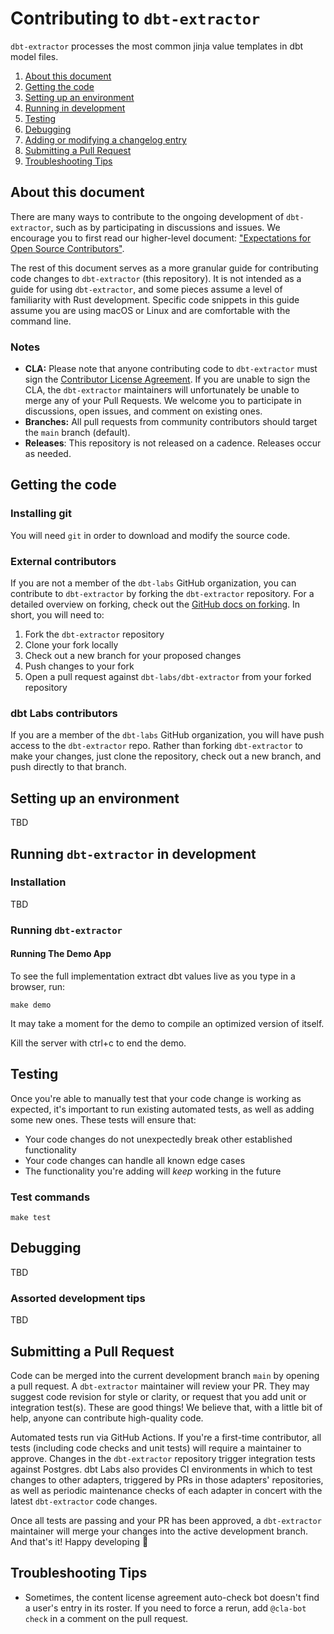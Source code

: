 # Contributing to `dbt-extractor`

`dbt-extractor` processes the most common jinja value templates in dbt model files.


1. [About this document](#about-this-document)
2. [Getting the code](#getting-the-code)
3. [Setting up an environment](#setting-up-an-environment)
4. [Running in development](#running-dbt-extractor-in-development)
5. [Testing](#testing)
6. [Debugging](#debugging)
7. [Adding or modifying a changelog entry](#adding-or-modifying-a-changelog-entry)
8. [Submitting a Pull Request](#submitting-a-pull-request)
9. [Troubleshooting Tips](#troubleshooting-tips)

## About this document

There are many ways to contribute to the ongoing development of `dbt-extractor`, such as by participating in discussions and issues. We encourage you to first read our higher-level document: ["Expectations for Open Source Contributors"](https://docs.getdbt.com/docs/contributing/oss-expectations).

The rest of this document serves as a more granular guide for contributing code changes to `dbt-extractor` (this repository). It is not intended as a guide for using `dbt-extractor`, and some pieces assume a level of familiarity with Rust development. Specific code snippets in this guide assume you are using macOS or Linux and are comfortable with the command line.

### Notes

- **CLA:** Please note that anyone contributing code to `dbt-extractor` must sign the [Contributor License Agreement](https://docs.getdbt.com/docs/contributor-license-agreements). If you are unable to sign the CLA, the `dbt-extractor` maintainers will unfortunately be unable to merge any of your Pull Requests. We welcome you to participate in discussions, open issues, and comment on existing ones.
- **Branches:** All pull requests from community contributors should target the `main` branch (default).
- **Releases**: This repository is not released on a cadence.  Releases occur as needed.

## Getting the code

### Installing git

You will need `git` in order to download and modify the source code.

### External contributors

If you are not a member of the `dbt-labs` GitHub organization, you can contribute to `dbt-extractor` by forking the `dbt-extractor` repository. For a detailed overview on forking, check out the [GitHub docs on forking](https://help.github.com/en/articles/fork-a-repo). In short, you will need to:

1. Fork the `dbt-extractor` repository
2. Clone your fork locally
3. Check out a new branch for your proposed changes
4. Push changes to your fork
5. Open a pull request against `dbt-labs/dbt-extractor` from your forked repository

### dbt Labs contributors

If you are a member of the `dbt-labs` GitHub organization, you will have push access to the `dbt-extractor` repo. Rather than forking `dbt-extractor` to make your changes, just clone the repository, check out a new branch, and push directly to that branch.

## Setting up an environment

TBD

## Running `dbt-extractor` in development

### Installation

TBD

### Running `dbt-extractor`

#### Running The Demo App

To see the full implementation extract dbt values live as you type in a browser, run:
```
make demo
```
It may take a moment for the demo to compile an optimized version of itself.

Kill the server with ctrl+c to end the demo.

## Testing

Once you're able to manually test that your code change is working as expected, it's important to run existing automated tests, as well as adding some new ones. These tests will ensure that:
- Your code changes do not unexpectedly break other established functionality
- Your code changes can handle all known edge cases
- The functionality you're adding will _keep_ working in the future

### Test commands

```
make test
```

## Debugging

TBD

### Assorted development tips

TBD

## Submitting a Pull Request

Code can be merged into the current development branch `main` by opening a pull request. A `dbt-extractor` maintainer will review your PR. They may suggest code revision for style or clarity, or request that you add unit or integration test(s). These are good things! We believe that, with a little bit of help, anyone can contribute high-quality code.

Automated tests run via GitHub Actions. If you're a first-time contributor, all tests (including code checks and unit tests) will require a maintainer to approve. Changes in the `dbt-extractor` repository trigger integration tests against Postgres. dbt Labs also provides CI environments in which to test changes to other adapters, triggered by PRs in those adapters' repositories, as well as periodic maintenance checks of each adapter in concert with the latest `dbt-extractor` code changes.

Once all tests are passing and your PR has been approved, a `dbt-extractor` maintainer will merge your changes into the active development branch. And that's it! Happy developing :tada:

## Troubleshooting Tips
- Sometimes, the content license agreement auto-check bot doesn't find a user's entry in its roster. If you need to force a rerun, add `@cla-bot check` in a comment on the pull request.
